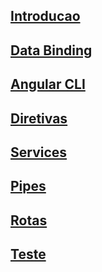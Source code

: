 
## [Introducao](00-introducao/00-index.md)
## [Data Binding](01-data-binding/00-index.md)
## [Angular CLI](02-angular-cli/00-index.md)
## [Diretivas](03-diretivas/00-index.md)
## [Services](04-services/00-index.md)
## [Pipes](05-pipes/00-index.md)
## [Rotas](06-rotas/00-index.md)
## <a href="_06-rotas/_00-index.md">Teste</a>
